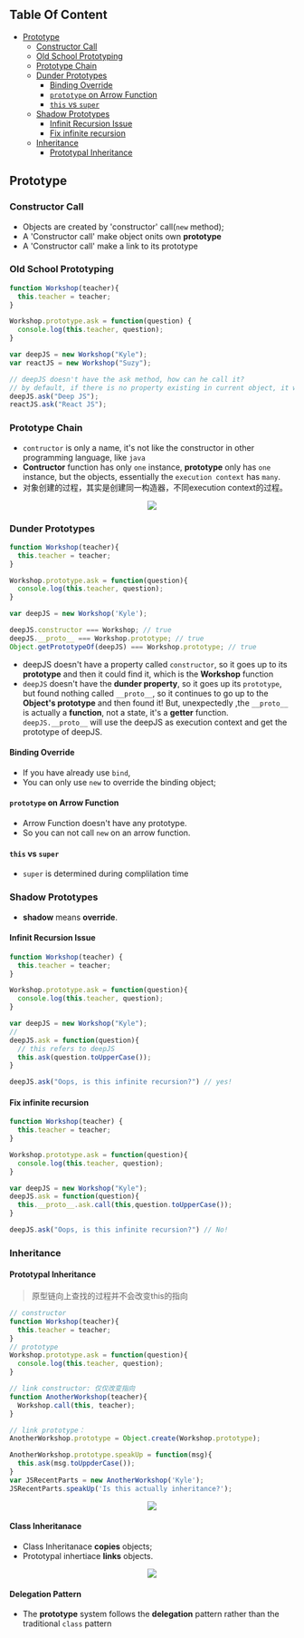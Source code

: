 <!-- START doctoc generated TOC please keep comment here to allow auto update -->
<!-- DON'T EDIT THIS SECTION, INSTEAD RE-RUN doctoc TO UPDATE -->
## Table Of Content

- [Prototype](#prototype)
  - [Constructor Call](#constructor-call)
  - [Old School Prototyping](#old-school-prototyping)
  - [Prototype Chain](#prototype-chain)
  - [Dunder Prototypes](#dunder-prototypes)
    - [Binding Override](#binding-override)
    - [`prototype` on Arrow Function](#prototype-on-arrow-function)
    - [`this` vs `super`](#this-vs-super)
  - [Shadow Prototypes](#shadow-prototypes)
    - [Infinit Recursion Issue](#infinit-recursion-issue)
    - [Fix infinite recursion](#fix-infinite-recursion)
  - [Inheritance](#inheritance)
    - [Prototypal Inheritance](#prototypal-inheritance)

<!-- END doctoc generated TOC please keep comment here to allow auto update -->

## Prototype
### Constructor Call
- Objects are created by 'constructor' call(`new` method);
- A 'Constructor call' make object onits own **prototype**
- A 'Constructor call' make a link to its prototype
 
### Old School Prototyping
```javascript
function Workshop(teacher){
  this.teacher = teacher;
}

Workshop.prototype.ask = function(question) {
  console.log(this.teacher, question);
}

var deepJS = new Workshop("Kyle");
var reactJS = new Workshop("Suzy");

// deepJS doesn't have the ask method, how can he call it?
// by default, if there is no property existing in current object, it will go up
deepJS.ask("Deep JS");
reactJS.ask("React JS"); 
```
### Prototype Chain
- `contructor` is only a name, it's not like the constructor in other programming language, like `java`
- **Contructor** function has only `one` instance, **prototype** only has `one` instance, but the objects, essentially the `execution context` has `many`.
- 对象创建的过程，其实是创建同一构造器，不同execution context的过程。
<div style="text-align:center; margin:auto"><img src="img/2019-11-24-01-39-47.png"></div> 

### Dunder Prototypes
```javascript
function Workshop(teacher){
  this.teacher = teacher;
}

Workshop.prototype.ask = function(question){
  console.log(this.teacher, question);
}

var deepJS = new Workshop('Kyle');

deepJS.constructor === Workshop; // true
deepJS.__proto__ === Workshop.prototype; // true
Object.getPrototypeOf(deepJS) === Workshop.prototype; // true
```

- deepJS doesn't have a property called `constructor`, so it goes up to its **prototype** and then it could find it, which is the **Workshop** function
- `deepJS` doesn't have the **dunder property**, so it goes up its `prototype`, but found nothing called `__proto__`, so it continues to go up to the **Object's prototype** and then found it! But, unexpectedly ,the `__proto__` is actually a **function**, not a state, it's a **getter** function. `deepJS.__proto__` will use the deepJS as execution context and get the prototype of deepJS.

#### Binding Override
- If you have already use `bind`,
- You can only use `new` to override the binding object;

#### `prototype` on Arrow Function
- Arrow Function doesn't have any prototype.
- So you can not call `new` on an arrow function.

#### `this` vs `super`
- `super` is determined during complilation time

### Shadow Prototypes
- **shadow** means **override**.
#### Infinit Recursion Issue
```javascript
function Workshop(teacher) {
  this.teacher = teacher;
}

Workshop.prototype.ask = function(question){
  console.log(this.teacher, question);
}

var deepJS = new Workshop("Kyle");
// 
deepJS.ask = function(question){
  // this refers to deepJS
  this.ask(question.toUpperCase());
}

deepJS.ask("Oops, is this infinite recursion?") // yes!
```
#### Fix infinite recursion
```javascript
function Workshop(teacher) {
  this.teacher = teacher;
}

Workshop.prototype.ask = function(question){
  console.log(this.teacher, question);
}

var deepJS = new Workshop("Kyle");
deepJS.ask = function(question){
  this.__proto__.ask.call(this,question.toUpperCase());
}

deepJS.ask("Oops, is this infinite recursion?") // No!
```

### Inheritance
#### Prototypal Inheritance
> 原型链向上查找的过程并不会改变this的指向
```javascript
// constructor
function Workshop(teacher){
  this.teacher = teacher;
}
// prototype
Workshop.prototype.ask = function(question){
  console.log(this.teacher, question);
}

// link constructor: 仅仅改变指向
function AnotherWorkshop(teacher){
  Workshop.call(this, teacher);
}

// link prototype： 
AnotherWorkshop.prototype = Object.create(Workshop.prototype);

AnotherWorkshop.prototype.speakUp = function(msg){
  this.ask(msg.toUppderCase());
}
var JSRecentParts = new AnotherWorkshop('Kyle');
JSRecentParts.speakUp('Is this actually inheritance?');
```
<div style="text-align:center; margin:auto"><img src="img/2019-11-24-14-50-18.png"></div>

#### Class Inheritanace
- Class Inheritanace **copies** objects;
- Prototypal inhertiace **links** objects.
<div style="text-align:center; margin:auto"><img src="img/2019-11-24-16-38-51.png"></div>

#### Delegation Pattern
- The **prototype** system follows the **delegation** pattern rather than the traditional `class` pattern